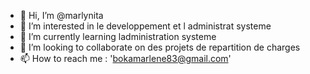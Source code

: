 - 👋 Hi, I’m @marlynita
- 👀 I’m interested in  le developpement et l administrat systeme
- 🌱 I’m currently learning  ladministration systeme
- 💞️ I’m looking to collaborate on des projets de  repartition de charges
- 📫 How to reach me  : 'bokamarlene83@gmail.com'

<!---
marlynita/marlynita is a ✨ special ✨ repository because its `README.md` (this file) appears on your GitHub profile.
You can click the Preview link to take a look at your changes.
--->
